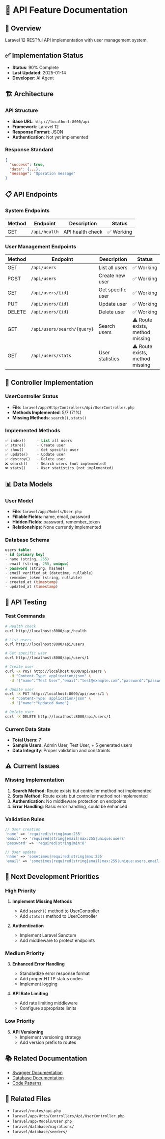 # 🚀 API Feature Documentation

## 🎯 **Overview**
Laravel 12 RESTful API implementation with user management system.

## ✅ **Implementation Status**
- **Status**: 90% Complete
- **Last Updated**: 2025-01-14
- **Developer**: AI Agent

## 🏗️ **Architecture**

### **API Structure**
- **Base URL**: `http://localhost:8000/api`
- **Framework**: Laravel 12
- **Response Format**: JSON
- **Authentication**: Not yet implemented

### **Response Standard**
```json
{
  "success": true,
  "data": {...},
  "message": "Operation message"
}
```

## 📋 **API Endpoints**

### **System Endpoints**
| Method | Endpoint | Description | Status |
|--------|----------|-------------|--------|
| GET | `/api/health` | API health check | ✅ Working |

### **User Management Endpoints**
| Method | Endpoint | Description | Status |
|--------|----------|-------------|--------|
| GET | `/api/users` | List all users | ✅ Working |
| POST | `/api/users` | Create new user | ✅ Working |
| GET | `/api/users/{id}` | Get specific user | ✅ Working |
| PUT | `/api/users/{id}` | Update user | ✅ Working |
| DELETE | `/api/users/{id}` | Delete user | ✅ Working |
| GET | `/api/users/search/{query}` | Search users | ⚠️ Route exists, method missing |
| GET | `/api/users/stats` | User statistics | ⚠️ Route exists, method missing |

## 🔧 **Controller Implementation**

### **UserController Status**
- **File**: `laravel/app/Http/Controllers/Api/UserController.php`
- **Methods Implemented**: 5/7 (71%)
- **Missing Methods**: `search()`, `stats()`

### **Implemented Methods**
```php
✅ index()     - List all users
✅ store()     - Create user
✅ show()      - Get specific user
✅ update()    - Update user
✅ destroy()   - Delete user
❌ search()    - Search users (not implemented)
❌ stats()     - User statistics (not implemented)
```

## 📊 **Data Models**

### **User Model**
- **File**: `laravel/app/Models/User.php`
- **Fillable Fields**: name, email, password
- **Hidden Fields**: password, remember_token
- **Relationships**: None currently implemented

### **Database Schema**
```sql
users table:
- id (primary key)
- name (string, 255)
- email (string, 255, unique)
- password (string, hashed)
- email_verified_at (datetime, nullable)
- remember_token (string, nullable)
- created_at (timestamp)
- updated_at (timestamp)
```

## 🧪 **API Testing**

### **Test Commands**
```bash
# Health check
curl http://localhost:8000/api/health

# List users
curl http://localhost:8000/api/users

# Get specific user
curl http://localhost:8000/api/users/1

# Create user
curl -X POST http://localhost:8000/api/users \
  -H "Content-Type: application/json" \
  -d '{"name":"Test User","email":"test@example.com","password":"password123"}'

# Update user
curl -X PUT http://localhost:8000/api/users/1 \
  -H "Content-Type: application/json" \
  -d '{"name":"Updated Name"}'

# Delete user
curl -X DELETE http://localhost:8000/api/users/1
```

### **Current Data State**
- **Total Users**: 7
- **Sample Users**: Admin User, Test User, + 5 generated users
- **Data Integrity**: Proper validation and constraints

## ⚠️ **Current Issues**

### **Missing Implementation**
1. **Search Method**: Route exists but controller method not implemented
2. **Stats Method**: Route exists but controller method not implemented
3. **Authentication**: No middleware protection on endpoints
4. **Error Handling**: Basic error handling, could be enhanced

### **Validation Rules**
```php
// User creation
'name' => 'required|string|max:255'
'email' => 'required|string|email|max:255|unique:users'
'password' => 'required|string|min:8'

// User update
'name' => 'sometimes|required|string|max:255'
'email' => 'sometimes|required|string|email|max:255|unique:users,email,{id}'
```

## 🎯 **Next Development Priorities**

### **High Priority**
1. **Implement Missing Methods**
   - Add `search()` method to UserController
   - Add `stats()` method to UserController

2. **Authentication**
   - Implement Laravel Sanctum
   - Add middleware to protect endpoints

### **Medium Priority**
3. **Enhanced Error Handling**
   - Standardize error response format
   - Add proper HTTP status codes
   - Implement logging

4. **API Rate Limiting**
   - Add rate limiting middleware
   - Configure appropriate limits

### **Low Priority**
5. **API Versioning**
   - Implement versioning strategy
   - Add version prefix to routes

## 📚 **Related Documentation**
- [Swagger Documentation](../swagger/README.md)
- [Database Documentation](../database/README.md)
- [Code Patterns](../../CODE_PATTERNS.md)

## 🔗 **Related Files**
- `laravel/routes/api.php`
- `laravel/app/Http/Controllers/Api/UserController.php`
- `laravel/app/Models/User.php`
- `laravel/database/migrations/`
- `laravel/database/seeders/`
